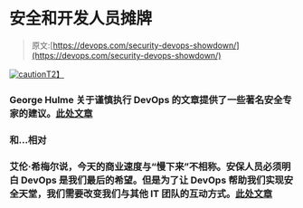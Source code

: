 # 安全和开发人员摊牌

> 原文:[https://devops.com/security-devops-showdown/](https://devops.com/security-devops-showdown/)

[![caution](../Images/339b7b18bf3db89f93a16cbbb9bcbecd.png)T2】](https://devops.com/wp-content/uploads/2014/04/caution.jpg)

### George Hulme 关于谨慎执行 DevOps 的文章提供了一些著名安全专家的建议。[此处文章](https://devops.com/features/devops-caution-ahead/ )

### 和...相对

### 艾伦·希梅尔说，今天的商业速度与“慢下来”不相称。安保人员必须明白 DevOps 是我们最后的希望。但是为了让 DevOps 帮助我们实现安全天堂，我们需要改变我们与其他 IT 团队的互动方式。[此处文章]( https://devops.com/blogs/)